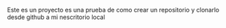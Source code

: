 Este es un proyecto es una prueba de como crear un repositorio y clonarlo desde github a mi nescritorio local 
